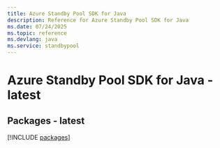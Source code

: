 ```yaml
---
title: Azure Standby Pool SDK for Java
description: Reference for Azure Standby Pool SDK for Java
ms.date: 07/24/2025
ms.topic: reference
ms.devlang: java
ms.service: standbypool
---
```

# Azure Standby Pool SDK for Java - latest
## Packages - latest
[!INCLUDE [packages](standby-pool-index.md)]